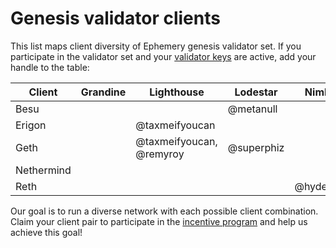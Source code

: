 # Genesis validator clients

This list maps client diversity of Ephemery genesis validator set. If you participate in the validator set and your [validator keys](https://github.com/ephemery-testnet/ephemery-genesis/tree/master/validators) are active, add your handle to the table: 

| Client     | Grandine | Lighthouse               | Lodestar   | Nimbus    | Prysm | Teku        |
| ---------- | -------- | ------------------------ | ---------- | --------- | ----- | ----------- |
| Besu       |          |                          | @metanull  |           |       | @coincashew |
| Erigon     |          | @taxmeifyoucan           |            |           |       |             |
| Geth       |          | @taxmeifyoucan, @remyroy | @superphiz |           |       |             |
| Nethermind |          |                          |            |           |       | @pandaops   |
| Reth       |          |                          |            | @hydepwns |       |             |

Our goal is to run a diverse network with each possible client combination. Claim your client pair to participate in the [incentive program]( https://notes.ethereum.org/@MarioHavel/ephemery-incentives) and help us achieve this goal!
